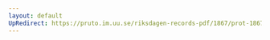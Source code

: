 ```yaml
---
layout: default
UpRedirect: https://pruto.im.uu.se/riksdagen-records-pdf/1867/prot-1867--ak--402/prot-1867--ak--402_027.pdf
---
```

